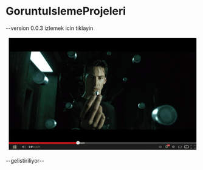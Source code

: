 # GoruntuIslemeProjeleri

--version 0.0.3 izlemek icin tiklayin</br>

[![Watch the video](play.png)](https://www.facebook.com/orxan9999/videos/942678202602416/)


--gelistiriliyor--
